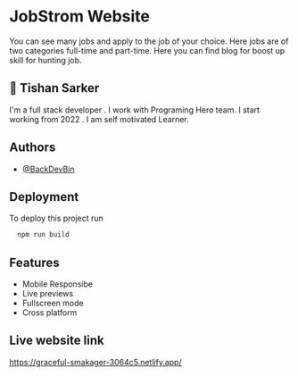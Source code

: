 
# JobStrom Website 

You can see many jobs and apply to the job of your choice. Here jobs are of two categories full-time and part-time. Here you can find blog for boost up skill for hunting job.





## 🚀 Tishan Sarker
I'm a full stack developer . I work with Programing Hero team. I start working from 2022 . I am self motivated Learner.


## Authors

- [@BackDevBin](https://github.com/BackDevBin)


## Deployment

To deploy this project run

```bash
  npm run build
```


## Features

- Mobile Responsibe
- Live previews
- Fullscreen mode
- Cross platform


## Live website link

https://graceful-smakager-3064c5.netlify.app/

